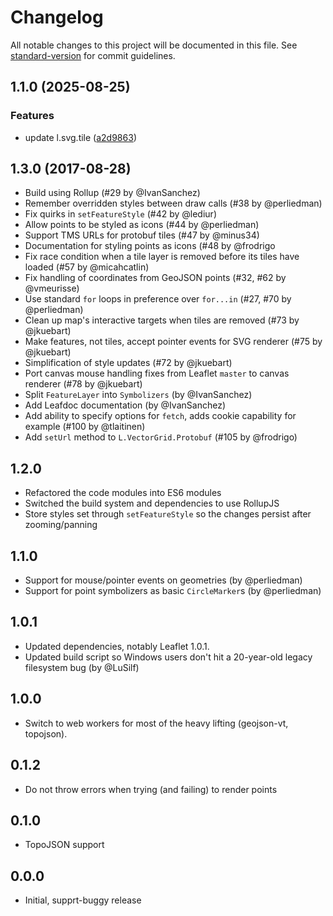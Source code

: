 # Changelog

All notable changes to this project will be documented in this file. See [standard-version](https://github.com/conventional-changelog/standard-version) for commit guidelines.

## 1.1.0 (2025-08-25)


### Features

* update l.svg.tile ([a2d9863](https://github.com/csychenci/Leaflet.VectorGrid/commit/a2d9863140dfe9fc7f7305f14e746416ee2d3718))

## 1.3.0 (2017-08-28)

* Build using Rollup (#29 by @IvanSanchez)
* Remember overridden styles between draw calls (#38 by @perliedman)
* Fix quirks in `setFeatureStyle` (#42 by @lediur)
* Allow points to be styled as icons (#44 by @perliedman)
* Support TMS URLs for protobuf tiles (#47 by @minus34)
* Documentation for styling points as icons (#48 by @frodrigo
* Fix race condition when a tile layer is removed before its tiles have loaded (#57 by @micahcatlin)
* Fix handling of coordinates from GeoJSON points (#32, #62 by @vmeurisse)
* Use standard `for` loops in preference over `for...in` (#27, #70 by @perliedman)
* Clean up map's interactive targets when tiles are removed (#73 by @jkuebart)
* Make features, not tiles, accept pointer events for SVG renderer (#75 by @jkuebart)
* Simplification of style updates (#72 by @jkuebart)
* Port canvas mouse handling fixes from Leaflet `master` to canvas renderer (#78 by @jkuebart)
* Split `FeatureLayer` into `Symbolizers` (by @IvanSanchez)
* Add Leafdoc documentation (by @IvanSanchez)
* Add ability to specify options for `fetch`, adds cookie capability for example (#100 by @tlaitinen)
* Add `setUrl` method to `L.VectorGrid.Protobuf` (#105 by @frodrigo)


## 1.2.0

* Refactored the code modules into ES6 modules
* Switched the build system and dependencies to use RollupJS
* Store styles set through `setFeatureStyle` so the changes persist after zooming/panning

## 1.1.0

* Support for mouse/pointer events on geometries (by @perliedman)
* Support for point symbolizers as basic `CircleMarker`s (by @perliedman)

## 1.0.1

* Updated dependencies, notably Leaflet 1.0.1.
* Updated build script so Windows users don't hit a 20-year-old legacy filesystem bug (by @LuSilf)

## 1.0.0

* Switch to web workers for most of the heavy lifting (geojson-vt, topojson).

## 0.1.2

* Do not throw errors when trying (and failing) to render points

## 0.1.0

* TopoJSON support

## 0.0.0

* Initial, supprt-buggy release
